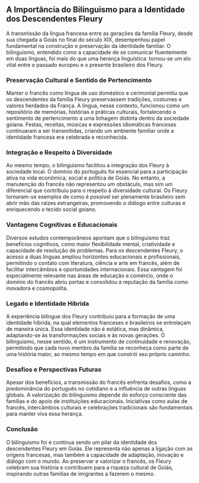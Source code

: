 ## A Importância do Bilinguismo para a Identidade dos Descendentes Fleury

A transmissão da língua francesa entre as gerações da família Fleury, desde sua chegada a Goiás no final do século XIX, desempenhou papel fundamental na construção e preservação da identidade familiar. O bilinguismo, entendido como a capacidade de se comunicar fluentemente em duas línguas, foi mais do que uma herança linguística: tornou-se um elo vital entre o passado europeu e o presente brasileiro dos Fleury.

### Preservação Cultural e Sentido de Pertencimento

Manter o francês como língua de uso doméstico e cerimonial permitiu que os descendentes da família Fleury preservassem tradições, costumes e valores herdados da França. A língua, nesse contexto, funcionou como um repositório de memórias, histórias e práticas culturais, fortalecendo o sentimento de pertencimento a uma linhagem distinta dentro da sociedade goiana. Festas, receitas, músicas e expressões idiomáticas francesas continuaram a ser transmitidas, criando um ambiente familiar onde a identidade francesa era celebrada e reconhecida.

### Integração e Respeito à Diversidade

Ao mesmo tempo, o bilinguismo facilitou a integração dos Fleury à sociedade local. O domínio do português foi essencial para a participação ativa na vida econômica, social e política de Goiás. No entanto, a manutenção do francês não representou um obstáculo, mas sim um diferencial que contribuiu para o respeito à diversidade cultural. Os Fleury tornaram-se exemplos de como é possível ser plenamente brasileiro sem abrir mão das raízes estrangeiras, promovendo o diálogo entre culturas e enriquecendo o tecido social goiano.

### Vantagens Cognitivas e Educacionais

Diversos estudos contemporâneos apontam que o bilinguismo traz benefícios cognitivos, como maior flexibilidade mental, criatividade e capacidade de resolução de problemas. Para os descendentes Fleury, o acesso a duas línguas ampliou horizontes educacionais e profissionais, permitindo o contato com literatura, ciência e arte em francês, além de facilitar intercâmbios e oportunidades internacionais. Essa vantagem foi especialmente relevante nas áreas de educação e comércio, onde o domínio do francês abriu portas e consolidou a reputação da família como inovadora e cosmopolita.

### Legado e Identidade Híbrida

A experiência bilíngue dos Fleury contribuiu para a formação de uma identidade híbrida, na qual elementos franceses e brasileiros se entrelaçam de maneira única. Essa identidade não é estática, mas dinâmica, adaptando-se às transformações sociais e às novas gerações. O bilinguismo, nesse sentido, é um instrumento de continuidade e renovação, permitindo que cada novo membro da família se reconheça como parte de uma história maior, ao mesmo tempo em que constrói seu próprio caminho.

### Desafios e Perspectivas Futuras

Apesar dos benefícios, a transmissão do francês enfrenta desafios, como a predominância do português no cotidiano e a influência de outras línguas globais. A valorização do bilinguismo depende do esforço consciente das famílias e do apoio de instituições educacionais. Iniciativas como aulas de francês, intercâmbios culturais e celebrações tradicionais são fundamentais para manter viva essa herança.

### Conclusão

O bilinguismo foi e continua sendo um pilar da identidade dos descendentes Fleury em Goiás. Ele representa não apenas a ligação com as origens francesas, mas também a capacidade de adaptação, inovação e diálogo com o mundo. Ao preservar e valorizar o francês, os Fleury celebram sua história e contribuem para a riqueza cultural de Goiás, inspirando outras famílias de imigrantes a fazerem o mesmo.